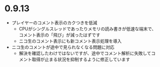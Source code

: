 ﻿# 0.9.13

* プレイヤーのコメント表示のカクつきを低減
  * CPUがシングルスレッドであったりメモリの読み書きが低速な端末で、コメント表示の「飛び」が減ったはずです
  * ニコ生のコメント表示にも新コメント表示処理を導入
* ニコ生のコメントが途中で見られなくなる問題に対応
  * 解決を確認したわけではないですが、途中でコメント解析に失敗してコメント取得が止まる状況を抑制するように修正しています